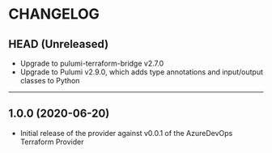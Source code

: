 CHANGELOG
=========

## HEAD (Unreleased)
* Upgrade to pulumi-terraform-bridge v2.7.0
* Upgrade to Pulumi v2.9.0, which adds type annotations and input/output classes to Python

---

## 1.0.0 (2020-06-20)
* Initial release of the provider against v0.0.1 of the AzureDevOps Terraform Provider
